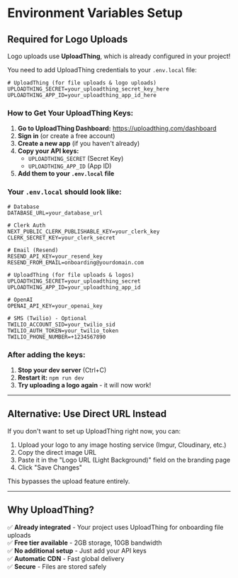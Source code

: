# Environment Variables Setup

## Required for Logo Uploads

Logo uploads use **UploadThing**, which is already configured in your project!

You need to add UploadThing credentials to your `.env.local` file:

```env
# UploadThing (for file uploads & logo uploads)
UPLOADTHING_SECRET=your_uploadthing_secret_key_here
UPLOADTHING_APP_ID=your_uploadthing_app_id_here
```

### How to Get Your UploadThing Keys:

1. **Go to UploadThing Dashboard:** https://uploadthing.com/dashboard
2. **Sign in** (or create a free account)
3. **Create a new app** (if you haven't already)
4. **Copy your API keys:**
   - `UPLOADTHING_SECRET` (Secret Key)
   - `UPLOADTHING_APP_ID` (App ID)
5. **Add them to your `.env.local` file**

### Your `.env.local` should look like:

```env
# Database
DATABASE_URL=your_database_url

# Clerk Auth
NEXT_PUBLIC_CLERK_PUBLISHABLE_KEY=your_clerk_key
CLERK_SECRET_KEY=your_clerk_secret

# Email (Resend)
RESEND_API_KEY=your_resend_key
RESEND_FROM_EMAIL=onboarding@yourdomain.com

# UploadThing (for file uploads & logos)
UPLOADTHING_SECRET=your_uploadthing_secret
UPLOADTHING_APP_ID=your_uploadthing_app_id

# OpenAI
OPENAI_API_KEY=your_openai_key

# SMS (Twilio) - Optional
TWILIO_ACCOUNT_SID=your_twilio_sid
TWILIO_AUTH_TOKEN=your_twilio_token
TWILIO_PHONE_NUMBER=+1234567890
```

### After adding the keys:

1. **Stop your dev server** (Ctrl+C)
2. **Restart it:** `npm run dev`
3. **Try uploading a logo again** - it will now work!

---

## Alternative: Use Direct URL Instead

If you don't want to set up UploadThing right now, you can:

1. Upload your logo to any image hosting service (Imgur, Cloudinary, etc.)
2. Copy the direct image URL
3. Paste it in the "Logo URL (Light Background)" field on the branding page
4. Click "Save Changes"

This bypasses the upload feature entirely.

---

## Why UploadThing?

✅ **Already integrated** - Your project uses UploadThing for onboarding file uploads  
✅ **Free tier available** - 2GB storage, 10GB bandwidth  
✅ **No additional setup** - Just add your API keys  
✅ **Automatic CDN** - Fast global delivery  
✅ **Secure** - Files are stored safely

